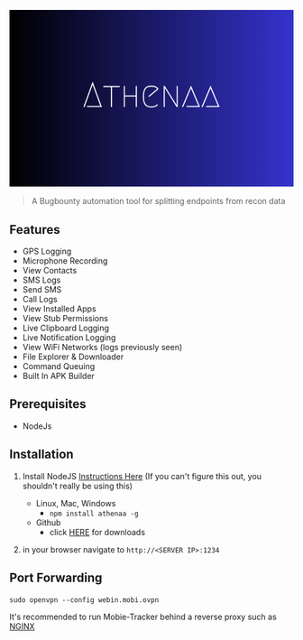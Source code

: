 

<p align="center">
<img src="https://github.com/karthi-the-hacker/athenaa/raw/main/images/athenaa.png" ><br>

</p>

> A Bugbounty automation tool for splitting endpoints from recon data

## Features
- GPS Logging
- Microphone Recording
- View Contacts
- SMS Logs
- Send SMS
- Call Logs
- View Installed Apps
- View Stub Permissions
- Live Clipboard Logging
- Live Notification Logging
- View WiFi Networks (logs previously seen)
- File Explorer & Downloader
- Command Queuing
- Built In APK Builder

## Prerequisites 
 
 - NodeJs 


## Installation 
1. Install NodeJS [Instructions Here](https://nodejs.org/en/download/package-manager/) (If you can't figure this out, you shouldn't really be using this)
    - Linux, Mac, Windows
        - `npm install athenaa -g`
    - Github
        - click [HERE](https://github.com/karthi-the-hacker/athenaa.git) for downloads




7. in your browser navigate to `http://<SERVER IP>:1234`

## Port Forwarding

 `sudo openvpn --config webin.mobi.ovpn`
    
It's recommended to run Mobie-Tracker behind a reverse proxy such as [NGINX](https://www.nginx.com/resources/wiki/start/topics/tutorials/install/)




